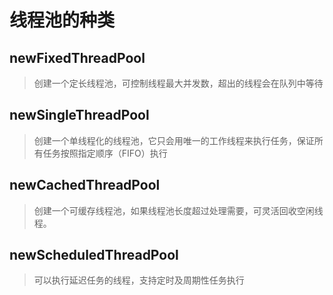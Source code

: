 # 线程池的种类

## newFixedThreadPool

> 创建一个定长线程池，可控制线程最大并发数，超出的线程会在队列中等待

## newSingleThreadPool

> 创建一个单线程化的线程池，它只会用唯一的工作线程来执行任务，保证所有任务按照指定顺序（FIFO）执行

## newCachedThreadPool

> 创建一个可缓存线程池，如果线程池长度超过处理需要，可灵活回收空闲线程。

## newScheduledThreadPool

> 可以执行延迟任务的线程，支持定时及周期性任务执行
